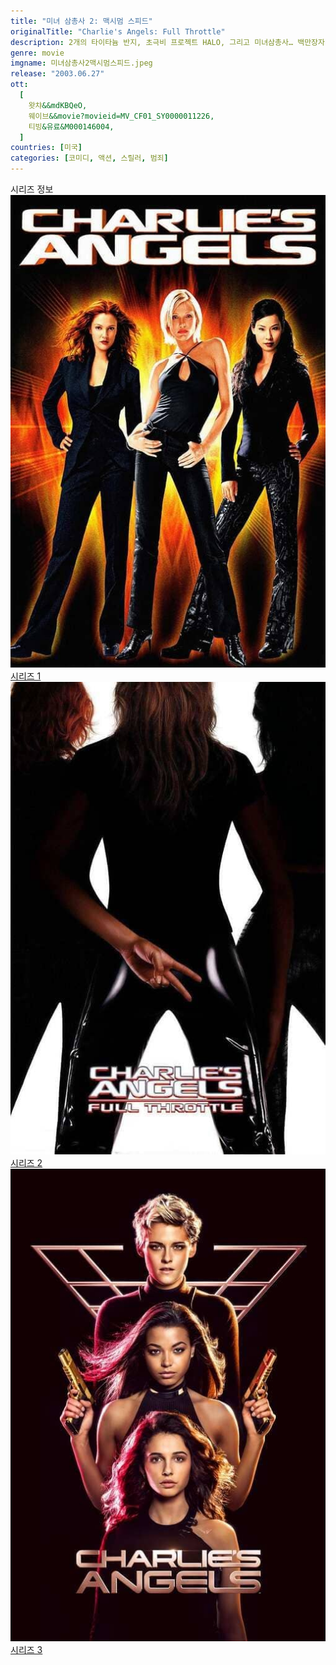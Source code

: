 ```yaml
---
title: "미녀 삼총사 2: 맥시멈 스피드"
originalTitle: "Charlie's Angels: Full Throttle"
description: 2개의 타이타늄 반지, 초극비 프로젝트 HALO, 그리고 미녀삼총사… 백만장자 찰리를 주축으로 정부를 위해 일하는 매력적인 미녀삼총사, 나탈리, 딜런, 알렉스. 어느날 미 법무성과 연방요원이 관리하던 FBI의 증인보호 프로그램 “HALO”가 담긴 2개의 타이타늄 반지가 연달아 도난당하고, 보호 중이던 증인들을 무차별 살해하는 테러가 발생한다. 더욱 섹시하고 더욱 강해진 그녀들의 임무가 시작된다! 이제 3년만에 새로운 프로젝트에 투입된 미녀삼총사의 임무는 사라진 반지를 되찾고 나머지 증인들의 생명을 보호하는 것! 그러나 섹시하고 터프한 미녀삼총사 앞에 찰리의 옛 부하이자 “타락천사”로 변해버린 매디슨이 나타나 사사건건 그녀들을 방해하는데…
genre: movie
imgname: 미녀삼총사2맥시멈스피드.jpeg
release: "2003.06.27"
ott:
  [
    왓챠&&mdKBQeO,
    웨이브&&movie?movieid=MV_CF01_SY0000011226,
    티빙&유료&M000146004,
  ]
countries: [미국]
categories: [코미디, 액션, 스릴러, 범죄]
---
```


<div class="title bold">시리즈 정보</div>

<div class="season-list">
<div class="item">
<a href="/movie/미녀삼총사" >
<img src="/poster/미녀삼총사.jpeg" alt="미녀삼총사 포스터 ">
시리즈 1</a>
</div>

<div class="item">
<a href="/movie/미녀삼총사2맥시멈스피드" >
<img src="/poster/미녀삼총사2맥시멈스피드.jpeg" alt="미녀삼총사2맥시멈스피드 포스터 ">
시리즈 2</a>
</div>

<div class="item">
<a href="/movie/미녀삼총사3" >
<img src="/poster/미녀삼총사3.jpeg" alt="미녀삼총사3 포스터 ">
시리즈 3</a>
</div>
</div>
